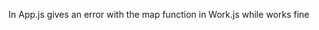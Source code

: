 In App.js <Work job = {job} /> gives an error with the map function in Work.js while <Work work = {job} /> works fine
